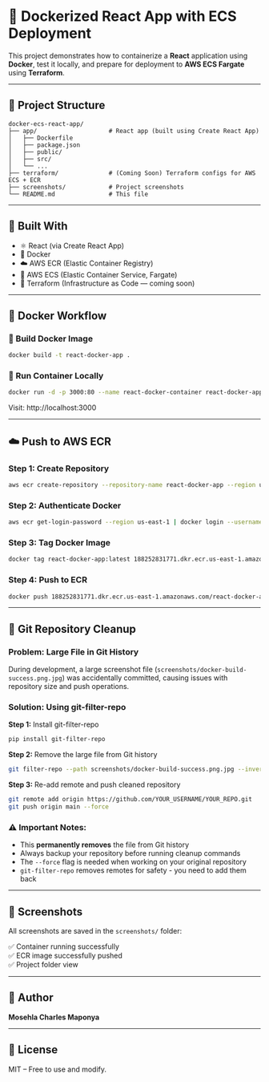 # 🐳 Dockerized React App with ECS Deployment

This project demonstrates how to containerize a **React** application using **Docker**, test it locally, and prepare for deployment to **AWS ECS Fargate** using **Terraform**.

---

## 📂 Project Structure

```
docker-ecs-react-app/
├── app/                    # React app (built using Create React App)
│   ├── Dockerfile
│   ├── package.json
│   ├── public/
│   ├── src/
│   └── ...
├── terraform/              # (Coming Soon) Terraform configs for AWS ECS + ECR
├── screenshots/            # Project screenshots
└── README.md               # This file
```

---

## 🧱 Built With

- ⚛️ React (via Create React App)
- 🐳 Docker
- ☁️ AWS ECR (Elastic Container Registry)
- 🚀 AWS ECS (Elastic Container Service, Fargate)
- 📜 Terraform (Infrastructure as Code — coming soon)

---

## 🐳 Docker Workflow

### 🔨 Build Docker Image

```bash
docker build -t react-docker-app .
```

### 🏃 Run Container Locally
```bash
docker run -d -p 3000:80 --name react-docker-container react-docker-app
```
Visit: http://localhost:3000

---

## ☁️ Push to AWS ECR

### Step 1: Create Repository
```bash
aws ecr create-repository --repository-name react-docker-app --region us-east-1
```

### Step 2: Authenticate Docker
```bash
aws ecr get-login-password --region us-east-1 | docker login --username AWS --password-stdin 188252831771.dkr.ecr.us-east-1.amazonaws.com
```

### Step 3: Tag Docker Image
```bash
docker tag react-docker-app:latest 188252831771.dkr.ecr.us-east-1.amazonaws.com/react-docker-app:latest
```

### Step 4: Push to ECR
```bash
docker push 188252831771.dkr.ecr.us-east-1.amazonaws.com/react-docker-app:latest
```

---

## 🧹 Git Repository Cleanup

### Problem: Large File in Git History
During development, a large screenshot file (`screenshots/docker-build-success.png.jpg`) was accidentally committed, causing issues with repository size and push operations.

### Solution: Using git-filter-repo
**Step 1:** Install git-filter-repo
```bash
pip install git-filter-repo
```

**Step 2:** Remove the large file from Git history
```bash
git filter-repo --path screenshots/docker-build-success.png.jpg --invert-paths --force
```

**Step 3:** Re-add remote and push cleaned repository
```bash
git remote add origin https://github.com/YOUR_USERNAME/YOUR_REPO.git
git push origin main --force
```

### ⚠️ Important Notes:
- This **permanently removes** the file from Git history
- Always backup your repository before running cleanup commands
- The `--force` flag is needed when working on your original repository
- `git-filter-repo` removes remotes for safety - you need to add them back

---

## 📸 Screenshots

All screenshots are saved in the `screenshots/` folder:

✅ Container running successfully  
✅ ECR image successfully pushed  
✅ Project folder view  

---

## 👤 Author

**Mosehla Charles Maponya**

---

## 📄 License

MIT – Free to use and modify.